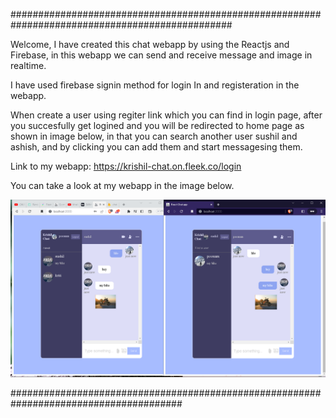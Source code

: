 ################################################################################################

Welcome,
I have created this chat webapp by using the Reactjs and Firebase, in this webapp we can send and receive message and image in realtime.

I have used firebase signin method for login In and registeration in the webapp.

When create a user using regiter link which you can find in login page, after you succesfully get logined and you will be redirected to home page as shown in image below, in that you can search another user sushil and ashish, and by clicking you can add them and start messagesing them.

Link to my webapp:
https://krishil-chat.on.fleek.co/login

You can take a look at my webapp in the image below.

![Screenshot](demo.png)

#######################################################################################
